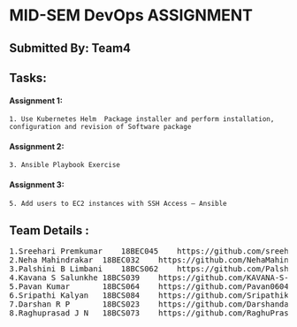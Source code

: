 
# MID-SEM DevOps ASSIGNMENT
## Submitted By: Team4
			

## Tasks:

#### Assignment 1:
	1. Use Kubernetes Helm  Package installer and perform installation, configuration and revision of Software package  

		
	
#### Assignment 2:	
    3. Ansible Playbook Exercise 
    
	
	
	
#### Assignment 3:	
    5. Add users to EC2 instances with SSH Access – Ansible
   
    
##
##
## Team Details :
<pre>
1.Sreehari Premkumar 	18BEC045	https://github.com/sreeharipremkumar
2.Neha Mahindrakar	18BEC032	https://github.com/NehaMahindrakar/CS457_DevOps 
3.Palshini B Limbani	18BCS062	https://github.com/Palshini-B-Limbani/devops#devops 
4.Kavana S Salunkhe	18BCS039	https://github.com/KAVANA-S-SALUNKHE/Devops_midterm_assignment 
5.Pavan Kumar		18BCS064	https://github.com/Pavan0604/Devops 
6.Sripathi Kalyan	18BCS084	https://github.com/Sripathikalyan/Devops 
7.Darshan R P		18BCS023	https://github.com/Darshandacchu/DevOps 
8.Raghuprasad J N	18BCS073	https://github.com/RaghuPrasadJN/DevOps 
